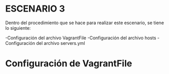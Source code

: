# ESCENARIO 3

Dentro del procedimiento que se hace para realizar este escenario, se tiene lo siguiente:

  -Configuración del archivo VagrantFile
  -Configuración del archivo hosts
  -Configuración del archivo servers.yml
  
 # Configuración de VagrantFile
 
 
